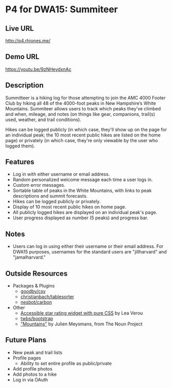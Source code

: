 # P4 for DWA15: Summiteer

## Live URL

http://p4.rhjones.me/

## Demo URL

https://youtu.be/9zNHeydxnAc

## Description

Summitteer is a hiking log for those attempting to join the AMC 4000 Footer Club by hiking all 48 of the 4000-foot peaks in New Hampshire’s White Mountains. Summiteer allows users to track which peaks they’ve climbed and when, mileage, and notes (on things like gear, companions, trail(s) used, weather, and trail conditions). 

Hikes can be logged publicly (in which case, they'll show up on the page for an individual peak; the 10 most recent public hikes are listed on the home page) or privately (in which case, they're only viewable by the user who logged them).


## Features
- Log in with either username or email address.
- Random personalized welcome message each time a user logs in.
- Custom error messages.
- Sortable table of peaks in the White Mountains, with links to peak descriptions and summit forecasts.
- Hikes can be logged publicly or privately.
- Display of 10 most recent public hikes on home page.
- All publicly logged hikes are displayed on an individual peak's page.
- User progress displayed as number (5 peaks) and progress bar.

## Notes

- Users can log in using either their username or their email address. For DWA15 purposes, usernames for the standard users are "jillharvard" and "jamalharvard."


## Outside Resources

- Packages & Plugins
	- [goodby/csv](https://github.com/goodby/csv)
	- [christianbach/tablesorter](https://github.com/christianbach/tablesorter)
	- [nesbot/carbon](https://github.com/briannesbitt/carbon)
- Other
	- [Accessible star rating widget with pure CSS](http://lea.verou.me/2011/08/accessible-star-rating-widget-with-pure-css/) by Lea Verou
	- [twbs/bootstrap](https://github.com/twbs/bootstrap)
	- ["Mountains"](https://thenounproject.com/term/mountains/70650/) by Julien Meysmans, from The Noun Project

## Future Plans
- New peak and trail lists
- Profile pages
	- Ability to set entire profile as public/private
- Add profile photos
- Add photos to a hike
- Log in via OAuth




